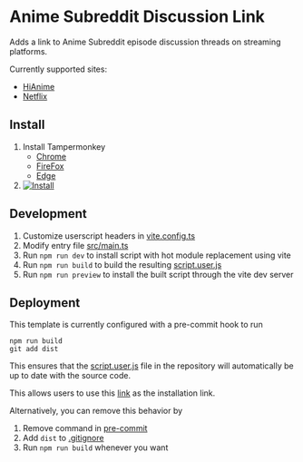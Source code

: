 # Anime Subreddit Discussion Link

Adds a link to Anime Subreddit episode discussion threads on streaming platforms.

Currently supported sites:

- [HiAnime](https://hianime.to)
- [Netflix](https://netflix.com)

## Install

1. Install Tampermonkey
   - [Chrome](https://chrome.google.com/webstore/detail/tampermonkey/dhdgffkkebhmkfjojejmpbldmpobfkfo)
   - [FireFox](https://addons.mozilla.org/firefox/addon/tampermonkey)
   - [Edge](https://microsoftedge.microsoft.com/addons/detail/tampermonkey/iikmkjmpaadaobahmlepeloendndfphd)
2. [![Install](https://img.shields.io/badge/-Install-blue)][installUrl]

## Development

1. Customize userscript headers in [vite.config.ts][userscriptConfig]
2. Modify entry file [src/main.ts][inputFile]
3. Run `npm run dev` to install script with hot module replacement using vite
4. Run `npm run build` to build the resulting [script.user.js][outputFile]
5. Run `npm run preview` to install the built script through the vite dev server

## Deployment

This template is currently configured with a pre-commit hook to run

```
npm run build
git add dist
```

This ensures that the [script.user.js][outputFile] file in the repository will automatically be up to date with the source code.

This allows users to use this [link][installUrl] as the installation link.

Alternatively, you can remove this behavior by

1. Remove command in [pre-commit](/.husky/pre-commit#L5-L6)
2. Add `dist` to [.gitignore](/.gitignore)
3. Run `npm run build` whenever you want

[userscriptConfig]: /vite.config.ts#L4
[inputFile]: /src/main.ts
[outputFile]: /dist/script.user.js
[installUrl]: /dist/script.user.js?raw=1
